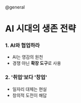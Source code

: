 @general

# AI 시대의 생존 전략

### 1. AI와 협업하라

- AI는 영감의 원천
- 경쟁 아닌 **확장 도구**로 사용

### 2. '취업'보다 '창업'

- 일자리 대체는 현실
- 창의적 도전이 해답
